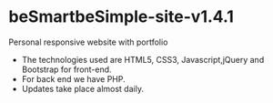 # beSmartbeSimple-site-v1.4.1
Personal responsive website with portfolio <br>
- The technologies used are HTML5, CSS3, Javascript,jQuery and Bootstrap for front-end.
- For back end we have PHP.
- Updates take place almost daily.
